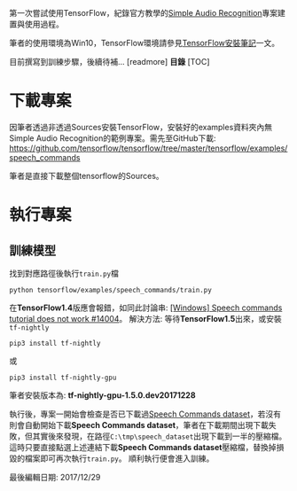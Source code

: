第一次嘗試使用TensorFlow，紀錄官方教學的[Simple Audio Recognition](https://www.tensorflow.org/versions/master/tutorials/audio_recognition "Simple Audio Recognition  |  TensorFlow")專案建置與使用過程。

筆者的使用環境為Win10，TensorFlow環境請參見[TensorFlow安裝筆記](https://heegreis.blogspot.tw/2017/12/tensorflow.html "Blogger內部連結")一文。

目前撰寫到訓練步驟，後續待補...
[readmore]
**目錄**
[TOC]
# 下載專案
因筆者透過非透過Sources安裝TensorFlow，安裝好的examples資料夾內無Simple Audio Recognition的範例專案。需先至GitHub下載: 
https://github.com/tensorflow/tensorflow/tree/master/tensorflow/examples/speech_commands

筆者是直接下載整個tensorflow的Sources。

# 執行專案

## 訓練模型
找到對應路徑後執行`train.py`檔
```shell
python tensorflow/examples/speech_commands/train.py
```
在**TensorFlow1.4**版應會報錯，如同此討論串: [[Windows] Speech commands tutorial does not work #14004](https://github.com/tensorflow/tensorflow/issues/14004 "[Windows] Speech commands tutorial does not work · Issue #14004 · tensorflow/tensorflow · GitHub")。
解決方法: 等待**TensorFlow1.5**出來，或安裝`tf-nightly`
```shell
pip3 install tf-nightly
```
或
```shell
pip3 install tf-nightly-gpu
```
筆者安裝版本為: **tf-nightly-gpu-1.5.0.dev20171228**

執行後，專案一開始會檢查是否已下載過[Speech Commands dataset](https://storage.cloud.google.com/download.tensorflow.org/data/speech_commands_v0.01.tar.gz)，若沒有則會自動開始下載**Speech Commands dataset**，筆者在下載期間出現下載失敗，但其實後來發現，在路徑`C:\tmp\speech_dataset`出現下載到一半的壓縮檔。
這時只要直接點選上述連結下載**Speech Commands dataset**壓縮檔，替換掉損毀的檔案即可再次執行`train.py`。
順利執行便會進入訓練。

最後編輯日期: 2017/12/29
<!--stackedit_data:
eyJwcm9wZXJ0aWVzIjoidGFnczogVGVuc29yRmxvd1xuZGF0ZT
ogJzIwMTctMTItMjknXG4iLCJoaXN0b3J5IjpbODExMTA2NzU2
LC00MDQ3MjE1OThdfQ==
-->